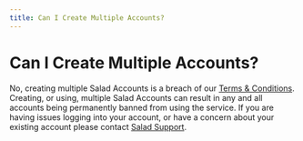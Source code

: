 ```yaml
---
title: Can I Create Multiple Accounts?
---
```


# Can I Create Multiple Accounts?

No, creating multiple Salad Accounts is a breach of our [Terms &amp; Conditions](https://salad.com/terms-and-conditions). Creating, or using, multiple Salad Accounts can result in any and all accounts being permanently banned from using the service. If you are having issues logging into your account, or have a concern about your existing account please contact [Salad Support](https://support.salad.com/article/216-how-to-create-a-support-ticket).
